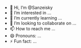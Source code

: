 - 👋 Hi, I’m @Sanzeisky
- 👀 I’m interested in ...
- 🌱 I’m currently learning ...
- 💞️ I’m looking to collaborate on ...
- 📫 How to reach me ...
- 😄 Pronouns: ...
- ⚡ Fun fact: ...

<!---
Sanzeisky/Sanzeisky is a ✨ special ✨ repository because its `README.md` (this file) appears on your GitHub profile.
You can click the Preview link to take a look at your changes.
--->

